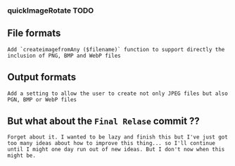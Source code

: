 ### quickImageRotate TODO

## File formats
    Add `createimagefromAny ($filename)` function to support directly the inclusion of PNG, BMP and WebP files

## Output formats
    Add a setting to allow the user to create not only JPEG files but also PGN, BMP or WebP files

## But what about the `Final Relase` commit ??
    Forget about it. I wanted to be lazy and finish this but I've just got too many ideas about how to improve this thing... so I'll continue
    until I might one day run out of new ideas. But I don't now when this might be.
